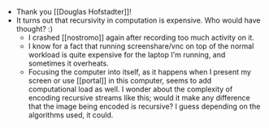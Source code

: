 - Thank you [[Douglas Hofstadter]]!
- It turns out that recursivity in computation is expensive. Who would have thought? :)
  - I crashed [[nostromo]] again after recording too much activity on it.
  - I know for a fact that running screenshare/vnc on top of the normal workload is quite expensive for the laptop I'm running, and sometimes it overheats.
  - Focusing the computer into itself, as it happens when I present my screen or use [[portal]] in this computer, seems to add computational load as well. I wonder about the complexity of encoding recursive streams like this; would it make any difference that the image being encoded is recursive? I guess depending on the algorithms used, it could.
